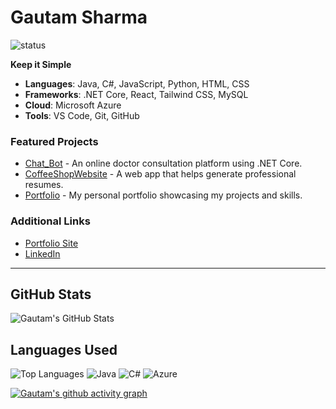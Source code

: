 # Gautam Sharma

![status](https://img.shields.io/badge/Status-Coding%20in%20Progress-brightgreen)

**Keep it Simple**

- **Languages**: Java, C#, JavaScript, Python, HTML, CSS
- **Frameworks**: .NET Core, React, Tailwind CSS, MySQL
- **Cloud**: Microsoft Azure
- **Tools**: VS Code, Git, GitHub

### Featured Projects
- [Chat_Bot](https://github.com/GautamSharma003/Chat_Bot) - An online doctor consultation platform using .NET Core.
- [CoffeeShopWebsite](https://github.com/GautamSharma003/CoffeeShopWebsite) - A web app that helps generate professional resumes.
- [Portfolio](https://github.com/GautamSharma003/PortfolioGS) - My personal portfolio showcasing my projects and skills.

### Additional Links
- [Portfolio Site](https://gautamsharma003.github.io/PortfolioGS/)
- [LinkedIn](https://www.linkedin.com/in/gautam-sharma-b13272220/)

---

## GitHub Stats
![Gautam's GitHub Stats](https://github-readme-stats.vercel.app/api?username=GautamSharma&show_icons=true&theme=radical)

## Languages Used
![Top Languages](https://github-readme-stats.vercel.app/api/top-langs/?username=GautamSharma&layout=compact&theme=radical)
![Java](https://img.shields.io/badge/Java-007396?style=for-the-badge&logo=java&logoColor=white)
![C#](https://img.shields.io/badge/C%23-239120?style=for-the-badge&logo=c-sharp&logoColor=white)
![Azure](https://img.shields.io/badge/Microsoft_Azure-0089D6?style=for-the-badge&logo=microsoft-azure&logoColor=white)

[![Gautam's github activity graph](https://activity-graph.herokuapp.com/graph?username=GautamSharma&theme=dracula)](https://github.com/GautamSharma003)


<!--
**GautamSharma003/GautamSharma003** is a ✨ _special_ ✨ repository because its `README.md` (this file) appears on your GitHub profile.

Here are some ideas to get you started:

- 🔭 I’m currently working on ...
- 🌱 I’m currently learning ...
- 👯 I’m looking to collaborate on ...
- 🤔 I’m looking for help with ...
- 💬 Ask me about ...
- 📫 How to reach me: ...
- 😄 Pronouns: ...
- ⚡ Fun fact: ...
-->
